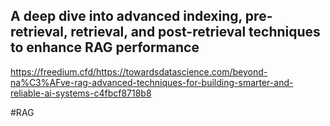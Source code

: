 ## A deep dive into advanced indexing, pre-retrieval, retrieval, and post-retrieval techniques to enhance RAG performance

https://freedium.cfd/https://towardsdatascience.com/beyond-na%C3%AFve-rag-advanced-techniques-for-building-smarter-and-reliable-ai-systems-c4fbcf8718b8

#RAG 
